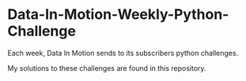 # Data-In-Motion-Weekly-Python-Challenge

Each week, Data In Motion sends to its subscribers python challenges. 

My solutions to these challenges are found in this repository.
